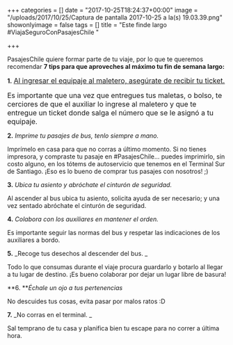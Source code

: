 +++
categories = []
date = "2017-10-25T18:24:37+00:00"
image = "/uploads/2017/10/25/Captura de pantalla 2017-10-25 a la(s) 19.03.39.png"
showonlyimage = false
tags = []
title = "Este finde largo #ViajaSeguroConPasajesChile "

+++


PasajesChile quiere formar parte de tu viaje, por lo que te queremos recomendar **7 tips para que aproveches al máximo tu fin de semana largo:**

**1.** <span style="font-size: 1rem;"><u>Al ingresar el equipaje al maletero, asegúrate de recibir tu ticket.</u></span>

<span style="font-size: 1rem;">Es importante que una vez que entregues tus maletas, o bolso, te cerciores de que el auxiliar lo ingrese al maletero y que te entregue un ticket donde salga el número que se le asignó a tu equipaje.&nbsp;</span>

**2.** _Imprime tu pasajes de bus, tenlo siempre a mano._

Imprímelo en casa para que no corras a último momento. Si no tienes impresora, y compraste tu pasaje en #PasajesChile... puedes imprimirlo, sin costo alguno, en los tótems de autoservicio que tenemos en el Terminal Sur de Santiago. ¡Eso es lo bueno de comprar tus pasajes con nosotros! ;)

**3.** _Ubica tu asiento y abróchate el cinturón de seguridad._

Al ascender al bus ubica tu asiento, solicita ayuda de ser necesario; y una vez sentado abróchate el cinturón de seguridad.

**4.** _Colabora con los auxiliares en mantener el orden._

Es importante seguir las normas del bus y respetar las indicaciones de los auxiliares a bordo.

**5.** _Recoge tus desechos al descender del bus. _

Todo lo que consumas durante el viaje procura guardarlo y botarlo al llegar a tu lugar de destino. ¡Es bueno colaborar por dejar un lugar libre de basura!

**6. **_Échale un ojo a tus pertenencias_

No descuides tus cosas, evita pasar por malos ratos :D

**7.** _No corras en el terminal. _

Sal temprano de tu casa y planifica bien tu escape para no correr a última hora.

